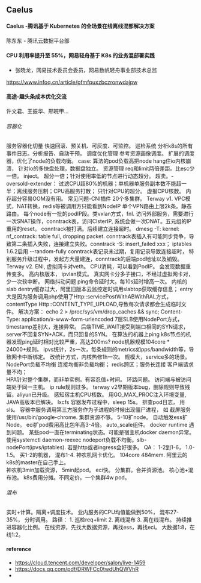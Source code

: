 ## Caelus

#### Caelus -腾讯基于 Kubernetes 的全场景在线离线混部解决方案
陈东东 - 腾讯云数据平台部

#### CPU 利用率提升至 55%，网易轻舟基于 K8s 的业务混部署实践
- 张晓龙，网易技术委员会委员，网易数帆轻舟事业部技术总监

https://www.infoq.cn/article/pfmfpuxzbczronwdajpw

#### 高途-趣头条成本优化交流
许文君、王振华、邢皖甲...
###### 容器化
服务容器化切量
    快速回滚、预关机、可灰度、可监控。
巡检系统
    分析k8s的所有事件日志。分析报告、自动干预。
调度优化管理
    参考资源画像调度。 扩展的调度器，优化了node的负载均衡。
    case: 算法的pod负载高把node hang住io内核崩溃， 针对io的多快盘处理，数据盘独立。
资源管理
    req和limit两倍差距。比esc少一倍。
    inject。 超分一倍；针对使用率低的节点进行动态超分。
    超卖。-
    oversold-extender： 过滤CPU超80%的机器；单机器单服务副本数不能超一半；离线服务压制；CPU高服务打散；
    只针对CPU的超分。 虚报CPU核数。 内存超分容易OOM没有用。
常见问题-CNI插件
    20个多集群。
    Terway v1. VPC模式，NAT转换，redis等被调用方只能看到NodeIP
        单个VPN路由上限2k条。静态路由。
        每个node有一批的podIP段。类vxlan方式，fnl. 
        访问外部服务，需要进行一次SNAT操作，conntrack表，访问ClsterIP, 系统会做一次DNAT。五元组的IP重用的reset。
        conntrack被打满。后续建立连接超时。 dmesg -T: kernel: nf_contrack: table full, dropping packet.
        conntrack表插入有可能同步竞争，导致第二条插入失败，连接建立失败。conntrack -S: insert_failed xxx； iptables 1.6.2启用 --random-fully
        conntrack表记录未过期，复用记录导致连接超时， 特别服务升级过程中，发起方大量建连，conntrack的后端pod地址以及销毁。 
    Terway v2. ENI, 虚拟网卡对veth。 CPU消耗，可以看到PodIP。 会发现数据重传变多。
    高内核版本， ipvlan模式。 真实网卡分多子接口，不经过虚拟网卡对，少一次软中断。
网络抖动问题
    ping命令延时大。每10s延时增高一次。
        内核的slab dentry缓存过大，阿里旧版本云监控定时调用slabtop获取缓存信息；
        entry大是因为服务调用php使用了Http::servicePostWithABWithRAL方式， contentType Http::CONTENT_TYPE_UPLOAD,导致每次请求都会生成临时文件。
        解决方案： echo 2 > /proc/sys/vm/drop_caches && sync;  Content-Type: application/x-www-form-urlencoded
    7层SLB使用NodePort方式，timestamp差别大，连接异常。 后端TIME_WAIT接受到端口相同的SYN请求，server不回复SYN+ACK，而只回复的SYN。
    在算法的机器上ping k8s节点的机器发现ping延时相对比较严重，高达200ms?
        node机器规模104core * 24000+规则。 ipvs统计，2s一次，每条规则的metrics如pps/bandwidth等，导致网卡中断绑定。
        改统计方式，内核热修1h一次。 规模大，service多的场景。 
NodePort负载不均衡
    连接均衡非负载均衡； redis跨区；服务长连接 客户端请求量不均；   
HPA针对整个集群，而非单实例。有容忍值+时间。
环路问题。 访问端与被访问端处于同一主机。
ip rule规则过多。 terway v2早期版本bug，删除规则导致残留。aliyun已升级。 
感知宿主机CPU核数。 用GO_MAX_PROC注入环境变量,  JAVA高版本已解决。  lxcfs
容器发布过程中，sleep 15s。 
排查pod日志， 用sls。
容器中服务调用第三方服务作为子进程的时候出现僵尸进程， 如 截屏服务使用/usr/bin/google-chrome.
集群资源不够。 5-10扩node。 自动触发ess扩Node。 eci扩pod费用高比包年高3-4倍。 auto_scale组件。
docker runtime 遇到问题。
某些pod一直在terminating状态。可能是宿主机docker daemon异常。 使用systemctl daemon-reexec
nodeport负载不均衡。slb-nodePort(ipvs/iptables).  若是http或者ingress会好很多。
QA： 1-2到1-6， 1.0-1.5。    买1-2的机器， 混布1-4.  神农机网卡优化。 104core 484mem.
阿里云的k8s的master在自己手上。  
神农机3min加载资源， 5min起pod。 eci快。
分集群。合并资源池。 核心池+混布池。
k8s费用分摊。不同定价。一个集群4w pod。

###### 混布
实时+计算。隔离+调度技术。 
业内服务的CPU均值能做到50%， 混布27-35%， 分时调用。
路径： 1. 巡检req+limit  2. 离线混布  3. 离在线混布。
持续推进容器化比例。
在线资源，先找大数据资源，再找ess，再找eci。
大数据1:8，在线1:2。

     
#### reference
- https://cloud.tencent.com/developer/salon/live-1459
- https://docs.qq.com/pdf/DRWFCc0twdUhQWVhR
- 

